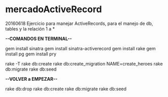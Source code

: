 # mercadoActiveRecord
20160618 Ejercicio para manejar ActiveRecords, para el manejo de db, tables y la relación 1 a *

**--COMANDOS EN TERMINAL--**

gem install sinatra
gem install sinatra-activerecord
gem install rake
gem install pg
gem install pry

rake -T 
rake db:create
rake db:create_migration NAME=create_heroes
rake db:migrate
rake db:seed

**--VOLVER a EMPEZAR--**

rake db:drop
rake db:create
rake db:migrate
rake db:seed

